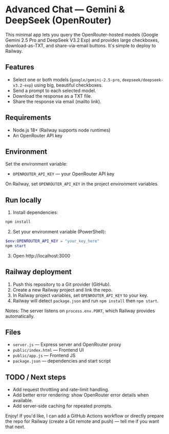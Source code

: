# Advanced Chat — Gemini & DeepSeek (OpenRouter)

This minimal app lets you query the OpenRouter-hosted models (Google Gemini 2.5 Pro and DeepSeek V3.2 Exp) and provides large checkboxes, download-as-TXT, and share-via-email buttons. It's simple to deploy to Railway.

## Features
- Select one or both models (`google/gemini-2.5-pro`, `deepseek/deepseek-v3.2-exp`) using big, beautiful checkboxes.
- Send a prompt to each selected model.
- Download the response as a TXT file.
- Share the response via email (mailto link).

## Requirements
- Node.js 18+ (Railway supports node runtimes)
- An OpenRouter API key

## Environment
Set the environment variable:

- `OPENROUTER_API_KEY` — your OpenRouter API key

On Railway, set `OPENROUTER_API_KEY` in the project environment variables.

## Run locally
1. Install dependencies:

```powershell
npm install
```

2. Set your environment variable (PowerShell):

```powershell
$env:OPENROUTER_API_KEY = "your_key_here"
npm start
```

3. Open http://localhost:3000

## Railway deployment
1. Push this repository to a Git provider (GitHub).
2. Create a new Railway project and link the repo.
3. In Railway project variables, set `OPENROUTER_API_KEY` to your key.
4. Railway will detect `package.json` and run `npm install` then `npm start`.

Notes: The server listens on `process.env.PORT`, which Railway provides automatically.

## Files
- `server.js` — Express server and OpenRouter proxy
- `public/index.html` — Frontend UI
- `public/app.js` — Frontend JS
- `package.json` — dependencies and start script

## TODO / Next steps
- Add request throttling and rate-limit handling.
- Add better error rendering: show OpenRouter error details when available.
- Add server-side caching for repeated prompts.

Enjoy! If you'd like, I can add a GitHub Actions workflow or directly prepare the repo for Railway (create a Git remote and push) — tell me if you want that next.